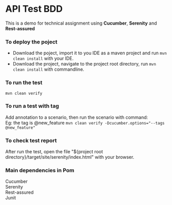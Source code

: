 # API Test BDD

This is a demo for technical assignment using <b>Cucumber</b>, <b>Serenity</b> and <b>Rest-assured</b> 

### To deploy the poject<br>
* Download the poject, import it to you IDE as a maven project and run `mvn clean install` with your IDE.<br>
* Download the project, navigate to the project root directory, run `mvn clean install` with commandline.

### To run the test<br>
`mvn clean verify`

### To run a test with tag
Add annotation to a scenario, then run the scenario with command:<br>
Eg: the tag is @new_feature
`mvn clean verify -Dcucumber.options="--tags @new_feature"`

### To check test report
After run the test, open the file "${project root directory}/target/site/serenity/index.html" with your browser.

### Main dependencies in Pom
Cucumber<br>
Serenity<br>
Rest-assured<br>
Junit<br>


